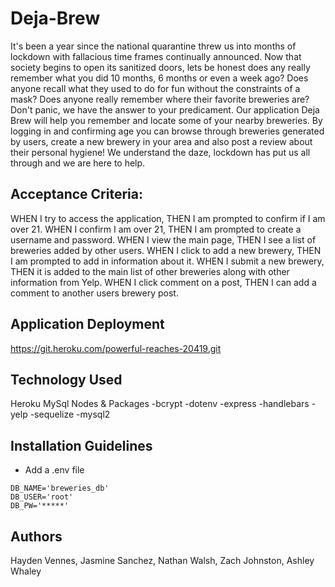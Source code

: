 # Deja-Brew

It's been a year since the national quarantine threw us into months of lockdown with fallacious time frames continually announced. Now that society begins to open its sanitized doors, lets be honest does any really remember what you did 10 months, 6 months or even a week ago? Does anyone recall what they used to do for fun without the constraints of a mask? Does anyone really remember where their favorite breweries are? Don't panic, we have the answer to your predicament. Our application Deja Brew will help you remember and locate some of your nearby breweries. By logging in and confirming age you can browse through breweries generated by users, create a new brewery in your area and also post a review about their personal hygiene! We understand the daze, lockdown has put us all through and we are here to help.

## Acceptance Criteria:
WHEN I try to access the application,
THEN I am prompted to confirm if I am over 21.
WHEN I confirm I am over 21,
THEN I am prompted to create a username and password.
WHEN I view the main page,
THEN I see a list of breweries added by other users.
WHEN I click to add a new brewery,
THEN I am prompted to add in information about it.
WHEN I submit a new brewery,
THEN it is added to the main list of other breweries along with other information from Yelp.
WHEN I click comment on a post,
THEN I can add a comment to another users brewery post.

## Application Deployment
https://git.heroku.com/powerful-reaches-20419.git

## Technology Used
Heroku
MySql
Nodes & Packages 
-bcrypt
-dotenv
-express
-handlebars
-yelp
-sequelize
-mysql2

## Installation Guidelines
- Add a .env file 

```text
DB_NAME='breweries_db'
DB_USER='root'
DB_PW='*****'
```

## Authors
Hayden Vennes, Jasmine Sanchez, Nathan Walsh, Zach Johnston, Ashley Whaley